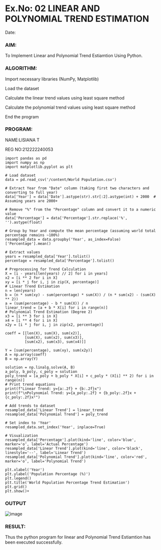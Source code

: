 # Ex.No: 02 LINEAR AND POLYNOMIAL TREND ESTIMATION
Date:
### AIM:
To Implement Linear and Polynomial Trend Estiamtion Using Python.

### ALGORITHM:
Import necessary libraries (NumPy, Matplotlib)

Load the dataset

Calculate the linear trend values using least square method

Calculate the polynomial trend values using least square method

End the program
### PROGRAM:
NAME:LISIANA T

REG NO:212222240053
```
import pandas as pd
import numpy as np
import matplotlib.pyplot as plt

# Load dataset
data = pd.read_csv('/content/World Population.csv')

# Extract Year from "Date" column (taking first two characters and converting to full year)
data['Year'] = data['Date'].astype(str).str[:2].astype(int) + 2000  # Assuming years are 2000+

# Remove "%" from the "Percentage" column and convert it to a numeric value
data['Percentage'] = data['Percentage'].str.replace('%', '').astype(float)

# Group by Year and compute the mean percentage (assuming world total percentage remains ~100%)
resampled_data = data.groupby('Year', as_index=False)['Percentage'].mean()

# Extract values
years = resampled_data['Year'].tolist()
percentage = resampled_data['Percentage'].tolist()

# Preprocessing for Trend Calculation
X = [i - years[len(years) // 2] for i in years]
x2 = [i ** 2 for i in X]
xy = [i * j for i, j in zip(X, percentage)]
# Linear Trend Estimation
n = len(years)
b = (n * sum(xy) - sum(percentage) * sum(X)) / (n * sum(x2) - (sum(X) ** 2))
a = (sum(percentage) - b * sum(X)) / n
linear_trend = [a + b * X[i] for i in range(n)]
# Polynomial Trend Estimation (Degree 2)
x3 = [i ** 3 for i in X]
x4 = [i ** 4 for i in X]
x2y = [i * j for i, j in zip(x2, percentage)]

coeff = [[len(X), sum(X), sum(x2)],
         [sum(X), sum(x2), sum(x3)],
         [sum(x2), sum(x3), sum(x4)]]

Y = [sum(percentage), sum(xy), sum(x2y)]
A = np.array(coeff)
B = np.array(Y)

solution = np.linalg.solve(A, B)
a_poly, b_poly, c_poly = solution
poly_trend = [a_poly + b_poly * X[i] + c_poly * (X[i] ** 2) for i in range(n)]
# Print trend equations
print(f"Linear Trend: y={a:.2f} + {b:.2f}x")
print(f"\nPolynomial Trend: y={a_poly:.2f} + {b_poly:.2f}x + {c_poly:.2f}x²")

# Add trends to dataset
resampled_data['Linear Trend'] = linear_trend
resampled_data['Polynomial Trend'] = poly_trend

# Set index to 'Year'
resampled_data.set_index('Year', inplace=True)

# Visualization
resampled_data['Percentage'].plot(kind='line', color='blue', marker='o', label='Actual Percentage')
resampled_data['Linear Trend'].plot(kind='line', color='black', linestyle='--', label='Linear Trend')
resampled_data['Polynomial Trend'].plot(kind='line', color='red', marker='o', label='Polynomial Trend')

plt.xlabel('Year')
plt.ylabel('Population Percentage (%)')
plt.legend()
plt.title('World Population Percentage Trend Estimation')
plt.grid()
plt.show()+
```

### OUTPUT
![image](https://github.com/user-attachments/assets/b9477cea-33ba-4ba2-a485-842008ffb338)


### RESULT:
Thus the python program for linear and Polynomial Trend Estiamtion has been executed successfully.
